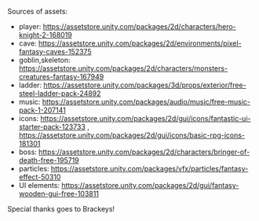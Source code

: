 Sources of assets:
- player: https://assetstore.unity.com/packages/2d/characters/hero-knight-2-168019
- cave: https://assetstore.unity.com/packages/2d/environments/pixel-fantasy-caves-152375
- goblin,skeleton: https://assetstore.unity.com/packages/2d/characters/monsters-creatures-fantasy-167949
- ladder: https://assetstore.unity.com/packages/3d/props/exterior/free-steel-ladder-pack-24892
- music: https://assetstore.unity.com/packages/audio/music/free-music-pack-1-207141
- icons: https://assetstore.unity.com/packages/2d/gui/icons/fantastic-ui-starter-pack-123733 , https://assetstore.unity.com/packages/2d/gui/icons/basic-rpg-icons-181301
- boss: https://assetstore.unity.com/packages/2d/characters/bringer-of-death-free-195719
- particles: https://assetstore.unity.com/packages/vfx/particles/fantasy-effect-50310
- UI elements: https://assetstore.unity.com/packages/2d/gui/fantasy-wooden-gui-free-103811

Special thanks goes to Brackeys!
